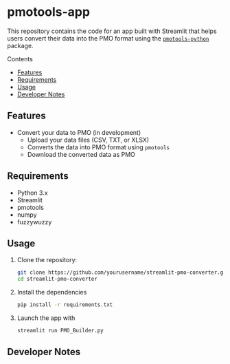 # pmotools-app

This repository contains the code for an app built with Streamlit that helps users convert their data into the PMO format using the [`pmotools-python`](https://github.com/PlasmoGenEpi/pmotools-python) package.

Contents 
- [Features](#features)
- [Requirements](#requirements)
- [Usage](#usage)
- [Developer Notes](#developer-notes)

## Features

- Convert your data to PMO (in development)
    - Upload your data files (CSV, TXT, or XLSX)
    - Converts the data into PMO format using `pmotools`
    - Download the converted data as PMO

## Requirements

- Python 3.x
- Streamlit
- pmotools
- numpy 
- fuzzywuzzy

## Usage 

1. Clone the repository:
   ```bash
   git clone https://github.com/yourusername/streamlit-pmo-converter.git
   cd streamlit-pmo-converter
2. Install the dependencies 
    ```bash
    pip install -r requirements.txt
3. Launch the app with 
    ```bash
    streamlit run PMO_Builder.py
## Developer Notes
